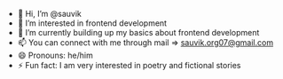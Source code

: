 - 👋 Hi, I’m @sauvik
- 👀 I’m interested in frontend development 
- 🌱 I’m currently building up my basics about frontend development
- 📫 You can connect with me through mail => sauvik.org07@gmail.com
- 😄 Pronouns: he/him
- ⚡ Fun fact: I am very interested in poetry and fictional stories

<!---
sauvik-codez/sauvik-codez is a ✨ special ✨ repository because its `README.md` (this file) appears on your GitHub profile.
You can click the Preview link to take a look at your changes.
--->
